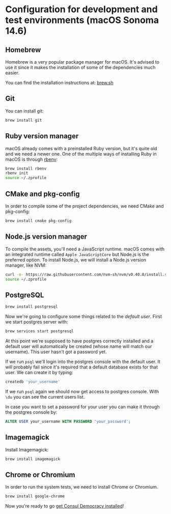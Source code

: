 # Configuration for development and test environments (macOS Sonoma 14.6)

## Homebrew

Homebrew is a very popular package manager for macOS. It's advised to use it since it makes the installation of some of the dependencies much easier.

You can find the installation instructions at: [brew.sh](http://brew.sh)

## Git

You can install git:

```bash
brew install git
```

## Ruby version manager

macOS already comes with a preinstalled Ruby version, but it's quite old and we need a newer one. One of the multiple ways of installing Ruby in macOS is through [rbenv](https://github.com/rbenv/rbenv):

```bash
brew install rbenv
rbenv init
source ~/.zprofile
```

## CMake and pkg-config

In order to compile some of the project dependencies, we need CMake and pkg-config:

```bash
brew install cmake pkg-config
```

## Node.js version manager

To compile the assets, you'll need a JavaScript runtime. macOS comes with an integrated runtime called `Apple JavaScriptCore` but Node.js is the preferred option. To install Node.js, we will install a Node.js version manager, like NVM:

```bash
curl -o- https://raw.githubusercontent.com/nvm-sh/nvm/v0.40.0/install.sh | bash
source ~/.zprofile
```

## PostgreSQL

```bash
brew install postgresql
```

Now we're going to configure some things related to the *default user*. First we start postgres server with:

```bash
brew services start postgresql
```

At this point we're supposed to have postgres correctly installed and a default user will automatically be created (whose name will match our username). This user hasn't got a password yet.

If we run `psql` we'll login into the postgres console with the default user. It will probably fail since it's required that a default database exists for that user. We can create it by typing:

```bash
createdb 'your_username'
```

If we run `psql` again we should now get access to postgres console. With `\du` you can see the current users list.

In case you want to set a password for your user you can make it through the postgres console by:

```sql
ALTER USER your_username WITH PASSWORD 'your_password';
```

## Imagemagick

Install Imagemagick:

```bash
brew install imagemagick
```

## Chrome or Chromium

In order to run the system tests, we need to install Chrome or Chromium.

```bash
brew install google-chrome
```

Now you're ready to go [get Consul Democracy installed](local_installation.md)!
